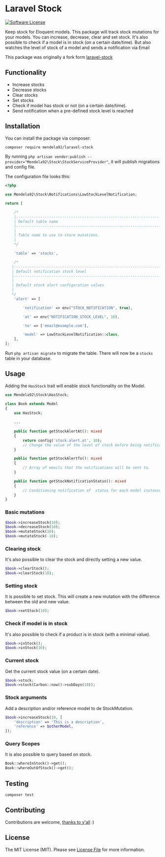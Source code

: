 # Laravel Stock

[//]: # ([![Latest Version on Packagist]&#40;https://img.shields.io/packagist/v/appstract/laravel-stock.svg?style=flat-square&#41;]&#40;https://packagist.org/packages/appstract/laravel-stock&#41;)

[//]: # ()

[//]: # ([![Total Downloads]&#40;https://img.shields.io/packagist/dt/appstract/laravel-stock.svg?style=flat-square&#41;]&#40;https://packagist.org/packages/appstract/laravel-stock&#41;)

[![Software License](https://img.shields.io/badge/license-MIT-brightgreen.svg?style=flat-square)](LICENSE.md)

[//]: # ([![Build Status]&#40;https://img.shields.io/travis/appstract/laravel-stock/master.svg?style=flat-square&#41;]&#40;https://travis-ci.org/appstract/laravel-stock&#41;)

Keep stock for Eloquent models. This package will track stock mutations for your models. You can increase, decrease,
clear and set stock. It's also possible to check if a model is in stock (on a certain date/time). But also watches the
level of stock of a model and sends a notification via Email

This package was originally a fork form [laravel-stock](https://github.com/appstract/laravel-stock)

## Functionality

* Increase stocks
* Decrease stocks
* Clear stocks
* Set stocks
* Check if model has stock or not (on a certain date/time).
* Send notification when a pre-defined stock level is reached

## Installation

You can install the package via composer:

``` bash
composer require mendela92/laravel-stock
```

By running `php artisan vendor:publish --provider="Mendela92\Stock\StockServiceProvider"`, it will publish migrations and config file. 

The configuration file looks this:
```php
<?php

use Mendela92\Stock\Notifications\LowStockLevelNotification;

return [

    /*
    |--------------------------------------------------------------------------
    | Default table name
    |--------------------------------------------------------------------------
    |
    | Table name to use to store mutations.
    |
    */

    'table' => 'stocks',

    /*
   |--------------------------------------------------------------------------
   | Default notification stock level
   |--------------------------------------------------------------------------
   |
   | Default stock alert configuration values
   |
   */
    'alert' => [

        'notification' => env("STOCK_NOTIFICATION", true),

        'at' => env("NOTIFICATION_STOCK_LEVEL", 10),

        'to' => ['email@example.com'],

        'model' => LowStockLevelNotification::class,
    ],
];


```
Run `php artisan migrate` to migrate the table. There will now be a `stocks`
table in your database.

## Usage

Adding the `HasStock` trait will enable stock functionality on the Model.

``` php
use Mendela92\Stock\HasStock;

class Book extends Model
{
    use HasStock;
    
    ...
    
    public function getStockAlertAt(): mixed
    {
        return config('stock.alert.at', 10);
        // Change the value of the level of stock before being notification is sent.
    }

    public function getStockAlertTo(): mixed
    {
        // Array of emails that the notifications will be sent to.
    }

    public function getStockNotificationStatus(): mixed
    {
        // Conditioning notification of  status for each model instance
    }
}
```

### Basic mutations

```php
$book->increaseStock(10);
$book->decreaseStock(10);
$book->mutateStock(10);
$book->mutateStock(-10);
```

### Clearing stock

It's also possible to clear the stock and directly setting a new value.

```php
$book->clearStock();
$book->clearStock(10);
```

### Setting stock

It is possible to set stock. This will create a new mutation with the difference between the old and new value.

```php
$book->setStock(10);
```

### Check if model is in stock

It's also possible to check if a product is in stock (with a minimal value).

```php
$book->inStock();
$book->inStock(10);
```

### Current stock

Get the current stock value (on a certain date).

```php
$book->stock;
$book->stock(Carbon::now()->subDays(10));
```

### Stock arguments

Add a description and/or reference model to de StockMutation.

```php
$book->increaseStock(10, [
    'description' => 'This is a description',
    'reference' => $otherModel,
]);
```

### Query Scopes

It is also possible to query based on stock.

```php
Book::whereInStock()->get();
Book::whereOutOfStock()->get();
```

## Testing

``` bash
composer test
```

## Contributing

Contributions are welcome, [thanks to y'all](https://github.com/mendela92/laravel-stock/graphs/contributors) :)

## License

The MIT License (MIT). Please see [License File](LICENSE.md) for more information.
